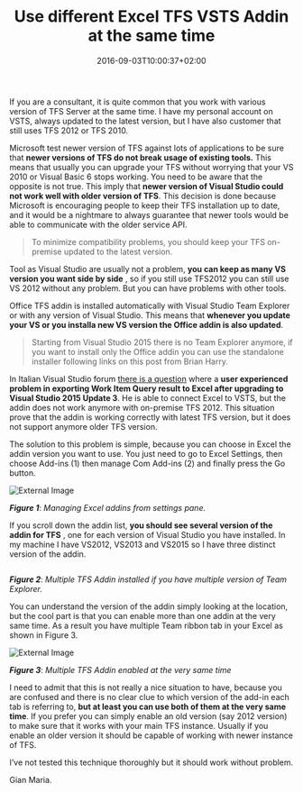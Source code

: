 ﻿---
title: "Use different Excel TFS  VSTS Addin at the same time"
description: ""
date: 2016-09-03T10:00:37+02:00
draft: false
tags: [Excel,Tfs,VSTS]
categories: [Office,Team Foundation Server]
---
If you are a consultant, it is quite common that you work with various version of TFS Server at the same time. I have my personal account on VSTS, always updated to the latest version, but I have also customer that still uses TFS 2012 or TFS 2010.

Microsoft test newer version of TFS against lots of applications to be sure that **newer versions of TFS do not break usage of existing tools.** This means that usually you can upgrade your TFS without worrying that your VS 2010 or Visual Basic 6 stops working. You need to be aware that the opposite is not true. This imply that  **newer version of Visual Studio could not work well with older version of TFS**. This decision is done because Microsoft is encouraging people to keep their TFS installation up to date, and it would be a nightmare to always guarantee that newer tools would be able to communicate with the older service API.

> To minimize compatibility problems, you should keep your TFS on-premise updated to the latest version.

Tool as Visual Studio are usually not a problem,  **you can keep as many VS version you want side by side** , so if you still use TFS2012 you can still use VS 2012 without any problem. But you can have problems with other tools.

Office TFS addin is installed automatically with Visual Studio Team Explorer or with any version of Visual Studio. This means that **whenever you update your VS or you installa new VS version the Office addin is also updated**.

> Starting from Visual Studio 2015 there is no Team Explorer anymore, if you want to install only the Office addin you can use the standalone installer following links on this post from Brian Harry.

In Italian Visual Studio forum [there is a question](https://social.msdn.microsoft.com/Forums/it-IT/48f5d6ce-26ae-4d0e-9897-d255df02f96d/team-foundation-addin-per-excel-non-pi-funzionante-dopo-update-3-di-vs-2015?forum=vstfsit) where a  **user experienced problem in exporting Work Item Query result to Excel after upgrading to Visual Studio 2015 Update 3**. He is able to connect Excel to VSTS, but the addin does not work anymore with on-premise TFS 2012. This situation prove that the addin is working correctly with latest TFS version, but it does not support anymore older TFS version.

The solution to this problem is simple, because you can choose in Excel the addin version you want to use. You just need to go to Excel Settings, then choose Add-ins (1) then manage Com Add-ins (2) and finally press the Go button.

![External Image](https://social.msdn.microsoft.com/Forums/getfile/928586)

 ***Figure 1***: *Managing Excel addins from settings pane.*

If you scroll down the addin list,  **you should see several version of the addin for TFS** , one for each version of Visual Studio you have installed. In my machine I have VS2012, VS2013 and VS2015 so I have three distinct version of the addin.

![]()

 ***Figure 2***: *Multiple TFS Addin installed if you have multiple version of Team Explorer.*

You can understand the version of the addin simply looking at the location, but the cool part is that you can enable more than one addin at the very same time. As a result you have multiple Team ribbon tab in your Excel as shown in Figure 3.

![External Image](https://social.msdn.microsoft.com/Forums/getfile/928591)

 ***Figure 3***: *Multiple TFS Addin enabled at the very same time*

I need to admit that this is not really a nice situation to have, because you are confused and there is no clear clue to which version of the add-in each tab is referring to,  **but at least you can use both of them at the very same time**. If you prefer you can simply enable an old version (say 2012 version) to make sure that it works with your main TFS instance. Usually if you enable an older version it should be capable of working with newer instance of TFS.

I’ve not tested this technique thoroughly but it should work without problem.

Gian Maria.
